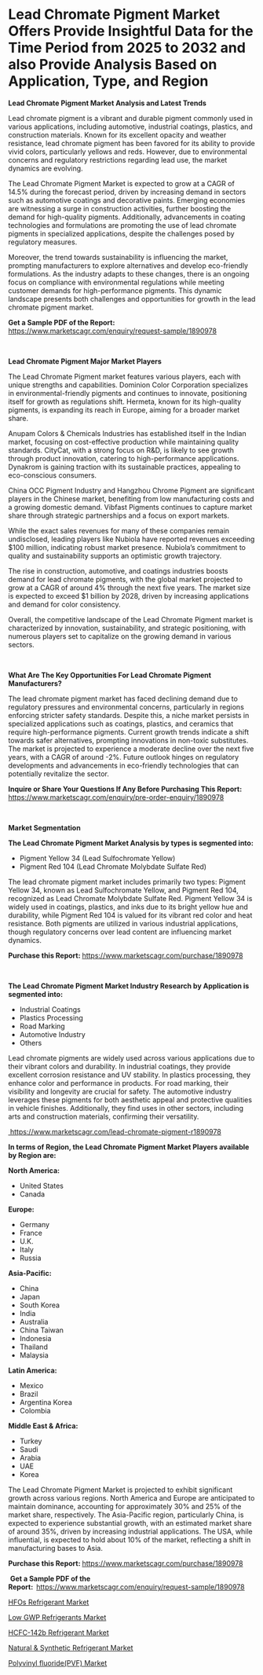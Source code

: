 <p><h1>Lead Chromate Pigment Market Offers Provide Insightful Data for the Time Period from 2025 to 2032 and also Provide Analysis Based on Application, Type, and Region</h1></p><p><strong>Lead Chromate Pigment Market Analysis and Latest Trends</strong></p>
<p><p>Lead chromate pigment is a vibrant and durable pigment commonly used in various applications, including automotive, industrial coatings, plastics, and construction materials. Known for its excellent opacity and weather resistance, lead chromate pigment has been favored for its ability to provide vivid colors, particularly yellows and reds. However, due to environmental concerns and regulatory restrictions regarding lead use, the market dynamics are evolving.</p><p>The Lead Chromate Pigment Market is expected to grow at a CAGR of 14.5% during the forecast period, driven by increasing demand in sectors such as automotive coatings and decorative paints. Emerging economies are witnessing a surge in construction activities, further boosting the demand for high-quality pigments. Additionally, advancements in coating technologies and formulations are promoting the use of lead chromate pigments in specialized applications, despite the challenges posed by regulatory measures.</p><p>Moreover, the trend towards sustainability is influencing the market, prompting manufacturers to explore alternatives and develop eco-friendly formulations. As the industry adapts to these changes, there is an ongoing focus on compliance with environmental regulations while meeting customer demands for high-performance pigments. This dynamic landscape presents both challenges and opportunities for growth in the lead chromate pigment market.</p></p>
<p><strong>Get a Sample PDF of the Report:&nbsp;</strong> <a href="https://www.marketscagr.com/enquiry/request-sample/1890978?utm_campaign=1944&utm_medium=2&utm_source=Github&utm_content=ia&utm_term=31012025&utm_id=lead-chromate-pigment">https://www.marketscagr.com/enquiry/request-sample/1890978</a></p>
<p>&nbsp;</p>
<p><strong>Lead Chromate Pigment Major Market Players</strong></p>
<p><p>The Lead Chromate Pigment market features various players, each with unique strengths and capabilities. Dominion Color Corporation specializes in environmental-friendly pigments and continues to innovate, positioning itself for growth as regulations shift. Hermeta, known for its high-quality pigments, is expanding its reach in Europe, aiming for a broader market share.</p><p>Anupam Colors & Chemicals Industries has established itself in the Indian market, focusing on cost-effective production while maintaining quality standards. CityCat, with a strong focus on R&D, is likely to see growth through product innovation, catering to high-performance applications. Dynakrom is gaining traction with its sustainable practices, appealing to eco-conscious consumers.</p><p>China OCC Pigment Industry and Hangzhou Chrome Pigment are significant players in the Chinese market, benefiting from low manufacturing costs and a growing domestic demand. Vibfast Pigments continues to capture market share through strategic partnerships and a focus on export markets.</p><p>While the exact sales revenues for many of these companies remain undisclosed, leading players like Nubiola have reported revenues exceeding $100 million, indicating robust market presence. Nubiola’s commitment to quality and sustainability supports an optimistic growth trajectory.</p><p>The rise in construction, automotive, and coatings industries boosts demand for lead chromate pigments, with the global market projected to grow at a CAGR of around 4% through the next five years. The market size is expected to exceed $1 billion by 2028, driven by increasing applications and demand for color consistency.</p><p>Overall, the competitive landscape of the Lead Chromate Pigment market is characterized by innovation, sustainability, and strategic positioning, with numerous players set to capitalize on the growing demand in various sectors.</p></p>
<p>&nbsp;</p>
<p><strong>What Are The Key Opportunities For Lead Chromate Pigment Manufacturers?</strong></p>
<p><p>The lead chromate pigment market has faced declining demand due to regulatory pressures and environmental concerns, particularly in regions enforcing stricter safety standards. Despite this, a niche market persists in specialized applications such as coatings, plastics, and ceramics that require high-performance pigments. Current growth trends indicate a shift towards safer alternatives, prompting innovations in non-toxic substitutes. The market is projected to experience a moderate decline over the next five years, with a CAGR of around -2%. Future outlook hinges on regulatory developments and advancements in eco-friendly technologies that can potentially revitalize the sector.</p></p>
<p><strong>Inquire or Share Your Questions If Any Before Purchasing This Report:</strong> <a href="https://www.marketscagr.com/enquiry/pre-order-enquiry/1890978?utm_campaign=1944&utm_medium=2&utm_source=Github&utm_content=ia&utm_term=31012025&utm_id=lead-chromate-pigment">https://www.marketscagr.com/enquiry/pre-order-enquiry/1890978</a></p>
<p>&nbsp;</p>
<p><strong>Market Segmentation</strong></p>
<p><strong>The Lead Chromate Pigment Market Analysis by types is segmented into:</strong></p>
<p><ul><li>Pigment Yellow 34 (Lead Sulfochromate Yellow)</li><li>Pigment Red 104 (Lead Chromate Molybdate Sulfate Red)</li></ul></p>
<p><p>The lead chromate pigment market includes primarily two types: Pigment Yellow 34, known as Lead Sulfochromate Yellow, and Pigment Red 104, recognized as Lead Chromate Molybdate Sulfate Red. Pigment Yellow 34 is widely used in coatings, plastics, and inks due to its bright yellow hue and durability, while Pigment Red 104 is valued for its vibrant red color and heat resistance. Both pigments are utilized in various industrial applications, though regulatory concerns over lead content are influencing market dynamics.</p></p>
<p><strong>Purchase this Report:&nbsp;</strong><a href="https://www.marketscagr.com/purchase/1890978?utm_campaign=1944&utm_medium=2&utm_source=Github&utm_content=ia&utm_term=31012025&utm_id=lead-chromate-pigment">https://www.marketscagr.com/purchase/1890978</a></p>
<p>&nbsp;</p>
<p><strong>The Lead Chromate Pigment Market Industry Research by Application is segmented into:</strong></p>
<p><ul><li>Industrial Coatings</li><li>Plastics Processing</li><li>Road Marking</li><li>Automotive Industry</li><li>Others</li></ul></p>
<p><p>Lead chromate pigments are widely used across various applications due to their vibrant colors and durability. In industrial coatings, they provide excellent corrosion resistance and UV stability. In plastics processing, they enhance color and performance in products. For road marking, their visibility and longevity are crucial for safety. The automotive industry leverages these pigments for both aesthetic appeal and protective qualities in vehicle finishes. Additionally, they find uses in other sectors, including arts and construction materials, confirming their versatility.</p></p>
<p><a href="https://www.marketscagr.com/lead-chromate-pigment-r1890978?utm_campaign=1944&utm_medium=2&utm_source=Github&utm_content=ia&utm_term=31012025&utm_id=lead-chromate-pigment">&nbsp;https://www.marketscagr.com/lead-chromate-pigment-r1890978</a></p>
<p><strong>In terms of Region, the Lead Chromate Pigment Market Players available by Region are:</strong></p>
<p>
    <p> <strong> North America: </strong>
        <ul>
            <li>United States</li>
            <li>Canada</li>
        </ul>
        </p> 
    <p> <strong> Europe: </strong>
        <ul>
            <li>Germany</li>
            <li>France</li>
            <li>U.K.</li>
            <li>Italy</li>
            <li>Russia</li>
        </ul>
        </p> 
    <p> <strong> Asia-Pacific: </strong>
        <ul>
            <li>China</li>
            <li>Japan</li>
            <li>South Korea</li>
            <li>India</li>
            <li>Australia</li>
            <li>China Taiwan</li>
            <li>Indonesia</li>
            <li>Thailand</li>
            <li>Malaysia</li>
        </ul>
        </p> 
    <p> <strong> Latin America: </strong>
        <ul>
            <li>Mexico</li>
            <li>Brazil</li>
            <li>Argentina Korea</li>
            <li>Colombia</li>
        </ul>
        </p> 
    <p> <strong> Middle East & Africa: </strong>
        <ul>
            <li>Turkey</li>
            <li>Saudi</li>
            <li>Arabia</li>
            <li>UAE</li>
            <li>Korea</li>
        </ul>
    </p>
    </p>
<p><p>The Lead Chromate Pigment Market is projected to exhibit significant growth across various regions. North America and Europe are anticipated to maintain dominance, accounting for approximately 30% and 25% of the market share, respectively. The Asia-Pacific region, particularly China, is expected to experience substantial growth, with an estimated market share of around 35%, driven by increasing industrial applications. The USA, while influential, is expected to hold about 10% of the market, reflecting a shift in manufacturing bases to Asia.</p></p>
<p><strong>Purchase this Report: </strong><a href="https://www.marketscagr.com/purchase/1890978?utm_campaign=1944&utm_medium=2&utm_source=Github&utm_content=ia&utm_term=31012025&utm_id=lead-chromate-pigment">https://www.marketscagr.com/purchase/1890978</a></p>
<p>&nbsp;<strong>Get a Sample PDF of the Report:&nbsp;&nbsp;</strong><a href="https://www.marketscagr.com/enquiry/request-sample/1890978?utm_campaign=1944&utm_medium=2&utm_source=Github&utm_content=ia&utm_term=31012025&utm_id=lead-chromate-pigment">https://www.marketscagr.com/enquiry/request-sample/1890978</a></p>
<p><strong></strong></p>
<p><p><a href="https://www.linkedin.com/pulse/estimating-hfos-refrigerant-market-size-future-growth-l5gzf?utm_campaign=1944&utm_medium=2&utm_source=Github&utm_content=ia&utm_term=31012025&utm_id=lead-chromate-pigment">HFOs Refrigerant Market</a></p><p><a href="https://www.linkedin.com/pulse/low-gwp-refrigerants-market-demand-forecast-98-cagr-growth-zxoqf?utm_campaign=1944&utm_medium=2&utm_source=Github&utm_content=ia&utm_term=31012025&utm_id=lead-chromate-pigment">Low GWP Refrigerants Market</a></p><p><a href="https://www.linkedin.com/pulse/analysis-global-hcfc-142b-refrigerant-market-type-application-sbivf?utm_campaign=1944&utm_medium=2&utm_source=Github&utm_content=ia&utm_term=31012025&utm_id=lead-chromate-pigment">HCFC-142b Refrigerant Market</a></p><p><a href="https://www.linkedin.com/pulse/natural-synthetic-refrigerant-market-trends-projected-bpjke?utm_campaign=1944&utm_medium=2&utm_source=Github&utm_content=ia&utm_term=31012025&utm_id=lead-chromate-pigment">Natural & Synthetic Refrigerant Market</a></p><p><a href="https://www.linkedin.com/pulse/comprehend-polyvinyl-fluoridepvf-market-size-growing-cagr-9owef?utm_campaign=1944&utm_medium=2&utm_source=Github&utm_content=ia&utm_term=31012025&utm_id=lead-chromate-pigment">Polyvinyl fluoride(PVF) Market</a></p></p>